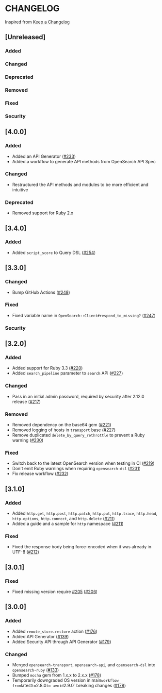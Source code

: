 # CHANGELOG
Inspired from [Keep a Changelog](https://keepachangelog.com/en/1.0.0/)

## [Unreleased]
### Added
### Changed
### Deprecated
### Removed
### Fixed
### Security

## [4.0.0]
### Added
- Added an API Generator ([#233](https://github.com/opensearch-project/opensearch-ruby/issues/233))
- Added a workflow to generate API methods from OpenSearch API Spec
### Changed
- Restructured the API methods and modules to be more efficient and intuitive
### Deprecated
- Removed support for Ruby 2.x

## [3.4.0]
### Added
- Added `script_score` to Query DSL ([#254](https://github.com/opensearch-project/opensearch-ruby/pull/254))

## [3.3.0]
### Changed
- Bump GitHub Actions ([#248](https://github.com/opensearch-project/opensearch-ruby/pull/248))
### Fixed
- Fixed variable name in `OpenSearch::Client#respond_to_missing?` ([#247](https://github.com/opensearch-project/opensearch-ruby/pull/247))
### Security

## [3.2.0]
### Added
- Added support for Ruby 3.3 ([#220](https://github.com/opensearch-project/opensearch-ruby/pull/220))
- Added `search_pipeline` parameter to `search` API ([#227](https://github.com/opensearch-project/opensearch-ruby/pull/227))
### Changed
- Pass in an initial admin password, required by security after 2.12.0 release ([#217](https://github.com/opensearch-project/opensearch-ruby/issues/217))
### Removed
- Removed dependency on the base64 gem ([#221](https://github.com/opensearch-project/opensearch-ruby/pull/221))
- Removed logging of hosts in `transport` base ([#227](https://github.com/opensearch-project/opensearch-ruby/pull/227))
- Remove duplicated `delete_by_query_rethrottle` to prevent a Ruby warning ([#230](https://github.com/opensearch-project/opensearch-ruby/issues/230))

### Fixed
- Switch back to the latest OpenSearch version when testing in CI ([#219](https://github.com/opensearch-project/opensearch-ruby/pull/219))
- Don't emit Ruby warnings when requiring `opensearch-dsl` ([#231](https://github.com/opensearch-project/opensearch-ruby/issues/231))
- Fix release workflow ([#232](https://github.com/opensearch-project/opensearch-ruby/issues/232))

## [3.1.0]
### Added
- Added `http.get`, `http.post`, `http.patch`, `http.put`, `http.trace`, `http.head`, `http.options`, `http.connect`, and `http.delete`  ([#211](https://github.com/opensearch-project/opensearch-ruby/pull/211))
- Added a guide and a sample for `http` namespace ([#211](https://github.com/opensearch-project/opensearch-ruby/pull/211))
### Fixed
- Fixed the response body being force-encoded when it was already in UTF-8 ([#212](https://github.com/opensearch-project/opensearch-ruby/issues/212))

## [3.0.1]
### Fixed
- Fixed missing version require [#205](https://github.com/opensearch-project/opensearch-ruby/issues/205) ([#206](https://github.com/opensearch-project/opensearch-ruby/pull/206))

## [3.0.0]
### Added
- Added `remote_store.restore` action ([#176](https://github.com/opensearch-project/opensearch-ruby/pull/176))
- Added API Generator ([#139](https://github.com/opensearch-project/opensearch-ruby/issues/139))
- Added Security API through API Generator ([#179](https://github.com/opensearch-project/opensearch-ruby/pull/179))
### Changed
- Merged `opensearch-transport`, `opensearch-api`, and `opensearch-dsl` into `opensearch-ruby` ([#133](https://github.com/opensearch-project/opensearch-ruby/issues/133))
- Bumped `mocha` gem from 1.x.x to 2.x.x ([#178](https://github.com/opensearch-project/opensearch-ruby/pull/178))
- Temporarily downgraded OS version in main` workflow from `latest` to `2.8.0` to avoid `2.9.0` breaking changes ([#178](https://github.com/opensearch-project/opensearch-ruby/pull/178))
